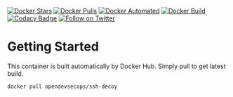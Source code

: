 [![Docker Stars](https://img.shields.io/docker/stars/opendevsecops/ssh-decoy.svg)](https://hub.docker.com/r/opendevsecops/ssh-decoy/)
[![Docker Pulls](https://img.shields.io/docker/pulls/opendevsecops/ssh-decoy.svg)](https://hub.docker.com/r/opendevsecops/ssh-decoy/)
[![Docker Automated](https://img.shields.io/docker/automated/opendevsecops/ssh-decoy.svg)](https://hub.docker.com/r/opendevsecops/ssh-decoy/)
[![Docker Build](https://img.shields.io/docker/build/opendevsecops/ssh-decoy.svg)](https://hub.docker.com/r/opendevsecops/ssh-decoy/)
[![Codacy Badge](https://api.codacy.com/project/badge/Grade/565871292ae84ea4ab02ecc0ab6f66f7)](https://www.codacy.com/app/OpenDevSecOps/docker-ssh-decoy?utm_source=github.com&amp;utm_medium=referral&amp;utm_content=opendevsecops/docker-ssh-decoy&amp;utm_campaign=Badge_Grade)
[![Follow on Twitter](https://img.shields.io/twitter/follow/opendevsecops.svg?logo=twitter)](https://twitter.com/opendevsecops)

# Getting Started

This container is built automatically by Docker Hub. Simply pull to get latest build.

```sh
docker pull opendevsecops/ssh-decoy
```
